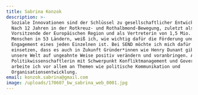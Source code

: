 ```yaml
---
title: Sabrina Konzok
description: >-
  Soziale Innovationen sind der Schlüssel zu gesellschaftlicher Entwicklung.
  Nach 12 Jahren in der Rotkreuz- und Rothalbmond-Bewegung, zuletzt als
  Vorsitzende der Europäischen Region und als Vertreterin von 1,5 Mio. jungen
  Menschen in 53 Ländern, weiß ich, wie wichtig dafür die Förderung und das
  Engagement eines jeden Einzelnen ist. Bei SEND möchte ich mich dafür
  einsetzen, dass es auch in Zukunft Gründer*innen wie Henry Dunant gibt, die
  unsere Welt auf ungeahnte Weise positiv verändern und voranbringen. Als
  Politikwissenschaftlerin mit Schwerpunkt Konfliktmanagement und Governance
  arbeite ich vor allem an Themen wie politische Kommunikation und
  Organisationsentwicklung.
email: konzok.sabrina@gmail.com
image: /uploads/170607_bw_sabrina_web_0001.jpg
---
```


